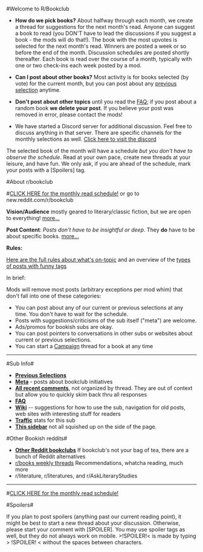 #Welcome to R/Bookclub

-   **How do we pick books?** About halfway through each month, we create a thread for suggestions for the next month's read. Anyone can suggest a book to read (you DON'T have to lead the discussions if you suggest a book - the mods will do that!). The book with the most upvotes is selected for the next month's read. Winners are posted a week or so before the end of the month. Discussion schedules are posted shortly thereafter. Each book is read over the course of a month, typically with one or two check-ins each week posted by a mod.

-   **Can I post about other books?** Most activity is for books selected (by vote) for the current month, but you can post about any [previous selection](/r/bookclub/wiki/previous) anytime.

-   **Don't post about other topics** until you read the [FAQ](https://www.reddit.com/r/bookclub/wiki/faq); if you post about a random book **we delete your post**. If you believe your post was removed in error, please contact the mods!

-   We have started a Discord server for additional discussion. Feel free to discuss anything in that server. There are specific channels for the monthly selections as well. [Click here to visit the discord](https://discord.gg/xh2F7Yj)

The selected book of the month will have a schedule _but you don't have to observe the schedule_. Read at your own pace, create new threads at your leisure, and have fun. We only ask, if you are ahead of the schedule, mark your posts with a [Spoilers] tag.

#About r/bookclub

#[CLICK HERE for the monthly read schedule!](https://www.reddit.com/r/bookclub) or go to new.reddit.com/r/bookclub

**Vision/Audience** mostly geared to literary/classic fiction, but we are open to everything! [more...](https://www.reddit.com/r/bookclub/wiki/sidebar_in_full#wiki_vision)

**Post Content**: _Posts don't have to be insightful or deep_. They **do** have to be about specific books. [more...](https://www.reddit.com/r/bookclub/wiki/sidebar_in_full#wiki_post_content)

**Rules:**

[Here are the full rules about what's on-topic](https://www.reddit.com/r/bookclub/wiki/faq#wiki_what_are_the_rules.3F) and an overview of the [types of posts with funny tags](https://www.reddit.com/r/bookclub/wiki/faq#wiki_what_are_the_types_of_posts)

In brief:

Mods will remove most posts (arbitrary exceptions per mod whim) that don't fall into one of these
categories:

-   You can post about any of our current or previous selections at any time. You don't have to wait for the schedule.
-   Posts with suggestions/criticisms of the sub itself ("meta") are welcome.
-   Ads/promos for bookish subs are okay.
-   You can post pointers to conversations in other subs or websites about current or previous selections.
-   You can start a [Campaign](https://www.reddit.com/r/bookclub/wiki/index#wiki_types_of_posts) thread for a book at any time

---

#Sub Info#

-   [**Previous Selections**](/r/bookclub/wiki/previous)
-   [**Meta**](http://ow.ly/EA3X307mV9p) - posts about bookclub initiatives
-   [**All recent comments**](/r/bookclub/comments), not organized by thread. They are out of context but allow you to quickly skim back thru all responses
-   [**FAQ**](/r/bookclub/wiki/faq)
-   [**Wiki**](/r/bookclub/wiki/index) -- suggestions for how to use the sub, navigation for old posts, web sites with interesting stuff for readers
-   [**Traffic**](https://www.reddit.com/r/bookclub/about/traffic) stats for this sub
-   [**This sidebar**](https://www.reddit.com/r/bookclub/wiki/config/sidebar) not all squished up on the side of the page.

#Other Bookish reddits#

-   [**Other Reddit bookclubs**](/r/readinggroup) If bookclub's not your bag of tea, there are a bunch of Reddit alternatives
-   [r/books weekly threads](https://www.reddit.com/r/books/search?sort=new&restrict_sr=on&q=flair%3AWeeklyThread) Recommendations, whatcha reading, much more
-   r/literature, r/literatures, and r/AskLiteraryStudies

---

#[CLICK HERE for the monthly read schedule!](https://www.reddit.com/r/bookclub)

#Spoilers#

If you plan to post spoilers (anything past our current reading point), it might be best to start a new thread about your discussion. Otherwise, please start your comment with [SPOILER]. You may use spoiler tags as well, but they do not always work on mobile. >!SPOILER!< is made by typing > !SPOILER! < without the spaces between characters.
